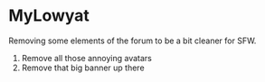 # MyLowyat
Removing some elements of the forum to be a bit cleaner for SFW.

1. Remove all those annoying avatars
2. Remove that big banner up there
